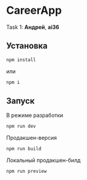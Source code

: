 # CareerApp

Task 1: **Андрей**, **ai36**

## Установка

```sh
npm install
```
или
```sh
npm i
```


## Запуск

В режиме разработки

```sh
npm run dev
```

Продакшен-версия

```sh
npm run build
```

Локальный продакшен-билд
```sh
npm run preview
```
